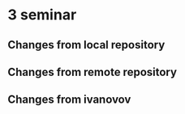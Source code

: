 # 3 seminar

## Changes from local repository

## Changes from remote repository

## Changes from ivanovov